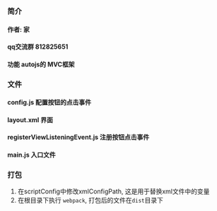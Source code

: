 
### 简介
#### 作者: 家
#### qq交流群 812825651
#### 功能 autojs的 MVC框架  

### 文件
#### config.js 配置按钮的点击事件
#### layout.xml 界面
#### registerViewListeningEvent.js 注册按钮点击事件
#### main.js 入口文件

### 打包
1. 在scriptConfig中修改xmlConfigPath, 这是用于替换xml文件中的变量
2. 在根目录下执行 `webpack`, 打包后的文件在`dist`目录下
  
